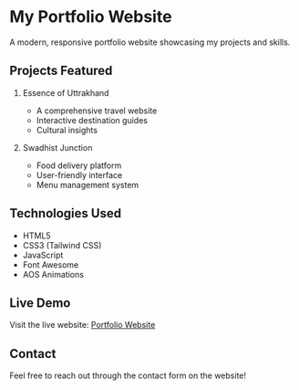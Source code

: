 # My Portfolio Website

A modern, responsive portfolio website showcasing my projects and skills.

## Projects Featured

1. Essence of Uttrakhand
   - A comprehensive travel website
   - Interactive destination guides
   - Cultural insights

2. Swadhist Junction
   - Food delivery platform
   - User-friendly interface
   - Menu management system

## Technologies Used

- HTML5
- CSS3 (Tailwind CSS)
- JavaScript
- Font Awesome
- AOS Animations

## Live Demo

Visit the live website: [Portfolio Website](https://arjunsingh27.github.io/portfolio-website)

## Contact

Feel free to reach out through the contact form on the website!
